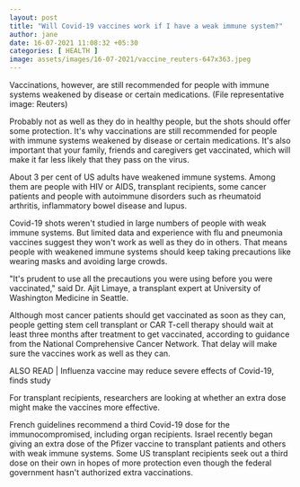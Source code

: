 ```yaml
---
layout: post
title: "Will Covid-19 vaccines work if I have a weak immune system?"
author: jane 
date: 16-07-2021 11:08:32 +05:30 
categories: [ HEALTH ] 
image: assets/images/16-07-2021/vaccine_reuters-647x363.jpeg
---
```

Vaccinations, however, are still recommended for people with immune systems weakened by disease or certain medications. (File representative image: Reuters)

Probably not as well as they do in healthy people, but the shots should offer some protection. It's why vaccinations are still recommended for people with immune systems weakened by disease or certain medications. It's also important that your family, friends and caregivers get vaccinated, which will make it far less likely that they pass on the virus.

About 3 per cent of US adults have weakened immune systems. Among them are people with HIV or AIDS, transplant recipients, some cancer patients and people with autoimmune disorders such as rheumatoid arthritis, inflammatory bowel disease and lupus.

Covid-19 shots weren't studied in large numbers of people with weak immune systems. But limited data and experience with flu and pneumonia vaccines suggest they won't work as well as they do in others. That means people with weakened immune systems should keep taking precautions like wearing masks and avoiding large crowds.

"It's prudent to use all the precautions you were using before you were vaccinated," said Dr. Ajit Limaye, a transplant expert at University of Washington Medicine in Seattle.

Although most cancer patients should get vaccinated as soon as they can, people getting stem cell transplant or CAR T-cell therapy should wait at least three months after treatment to get vaccinated, according to guidance from the National Comprehensive Cancer Network. That delay will make sure the vaccines work as well as they can.

ALSO READ | Influenza vaccine may reduce severe effects of Covid-19, finds study

For transplant recipients, researchers are looking at whether an extra dose might make the vaccines more effective.

French guidelines recommend a third Covid-19 dose for the immunocompromised, including organ recipients. Israel recently began giving an extra dose of the Pfizer vaccine to transplant patients and others with weak immune systems. Some US transplant recipients seek out a third dose on their own in hopes of more protection even though the federal government hasn't authorized extra vaccinations.
